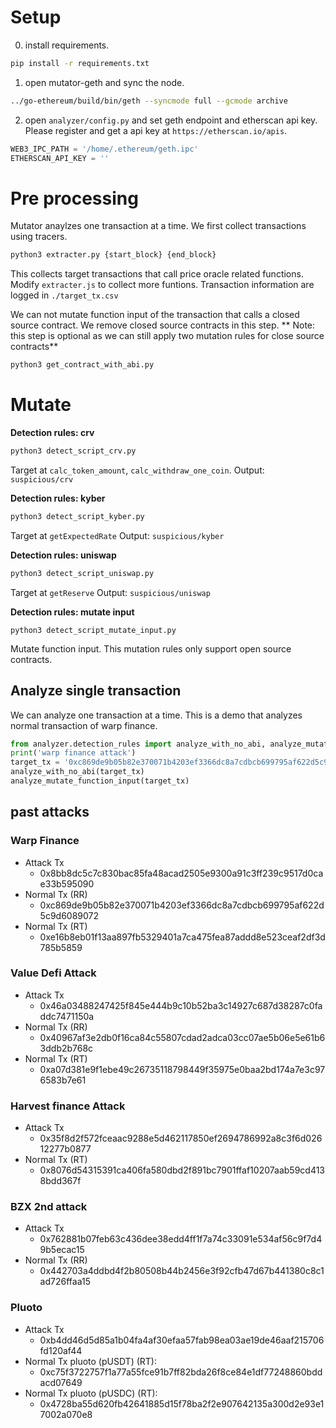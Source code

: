 # Setup
0. install requirements.
```sh
pip install -r requirements.txt
```
1. open mutator-geth and sync the node.
```sh
../go-ethereum/build/bin/geth --syncmode full --gcmode archive
```
2. open `analyzer/config.py` and set geth endpoint and etherscan api key.
Please register and get a api key at `https://etherscan.io/apis`. 

```python
WEB3_IPC_PATH = '/home/.ethereum/geth.ipc'
ETHERSCAN_API_KEY = ''
```
# Pre processing

Mutator anaylzes one transaction at a time.  We first collect transactions using tracers.

```sh
python3 extracter.py {start_block} {end_block}
```

This collects target transactions that call price oracle related functions.
Modify `extracter.js` to collect more funtions. Transaction information are logged in `./target_tx.csv`


We can not mutate function input of the transaction that calls a closed source contract.
We remove closed source contracts in this step. ** Note: this step is optional as we can still apply two mutation rules for close source contracts**

```sh
python3 get_contract_with_abi.py
```

# Mutate

**Detection rules: crv**
```sh
python3 detect_script_crv.py
```

Target at `calc_token_amount`, `calc_withdraw_one_coin`.
Output: `suspicious/crv`

**Detection rules: kyber**
```sh
python3 detect_script_kyber.py
```

Target at `getExpectedRate`
Output: `suspicious/kyber`

**Detection rules: uniswap**
```sh
python3 detect_script_uniswap.py
```
Target at `getReserve`
Output: `suspicious/uniswap`

**Detection rules: mutate input**
```
python3 detect_script_mutate_input.py
```

Mutate function input.
This mutation rules only support open source contracts.

## Analyze single transaction
We can analyze one transaction at a time.  This is a demo that analyzes normal transaction of warp finance.

```python
from analyzer.detection_rules import analyze_with_no_abi, analyze_mutate_function_input
print('warp finance attack')
target_tx = '0xc869de9b05b82e370071b4203ef3366dc8a7cdbcb699795af622d5c9d6089072'
analyze_with_no_abi(target_tx)
analyze_mutate_function_input(target_tx)
```
## past attacks
### Warp Finance
* Attack Tx
    * 0x8bb8dc5c7c830bac85fa48acad2505e9300a91c3ff239c9517d0cae33b595090
* Normal Tx (RR)
    * 0xc869de9b05b82e370071b4203ef3366dc8a7cdbcb699795af622d5c9d6089072
* Normal Tx (RT)
    * 0xe16b8eb01f13aa897fb5329401a7ca475fea87addd8e523ceaf2df3d785b5859
### Value Defi Attack
* Attack Tx
    * 0x46a03488247425f845e444b9c10b52ba3c14927c687d38287c0faddc7471150a
* Normal Tx (RR)
    * 0x40967af3e2db0f16ca84c55807cdad2adca03cc07ae5b06e5e61b63ddb2b768c
* Normal Tx (RT)
    * 0xa07d381e9f1ebe49c26735118798449f35975e0baa2bd174a7e3c976583b7e61
### Harvest finance Attack
* Attack Tx
    * 0x35f8d2f572fceaac9288e5d462117850ef2694786992a8c3f6d02612277b0877
* Normal Tx (RT)
    * 0x8076d54315391ca406fa580dbd2f891bc7901ffaf10207aab59cd4138bdd367f
### BZX 2nd attack
* Attack Tx
    * 0x762881b07feb63c436dee38edd4ff1f7a74c33091e534af56c9f7d49b5ecac15
* Normal Tx (RR)
    * 0x442703a4ddbd4f2b80508b44b2456e3f92cfb47d67b441380c8c1ad726ffaa15

### Pluoto
* Attack Tx
    * 0xb4dd46d5d85a1b04fa4af30efaa57fab98ea03ae19de46aaf215706fd120af44
* Normal Tx pluoto (pUSDT) (RT):
    * 0xc75f3722757f1a77a55fce91b7ff82bda26f8ce84e1df77248860bddacd07649
* Normal Tx pluoto (pUSDC) (RT):
    * 0x4728ba55d620fb42641885d15f78ba2f2e907642135a300d2e93e17002a070e8

